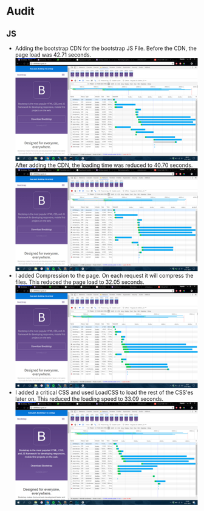 # Audit

## JS
* Adding the bootstrap CDN for the bootstrap JS File. Before the CDN, the page load was 42.71 seconds.
![Page Load without Changes](screenshots/start.jpg)
After adding the CDN, the loading time was reduced to 40.70 seconds.
![Page Load with CDN](screenshots/cdn.jpg)
* I added Compression to the page. On each request it will compress the files. This reduced the page load to 32.05 seconds.
![Page Load with Compressor](screenshots/compressed.jpg)
* I added a critical CSS and used LoadCSS to load the rest of the CSS'es later on.
This reduced the loading speed to 33.09 seconds.
![Page Load with Critical and LoadCSS CSS](screenshots/critical.jpg)